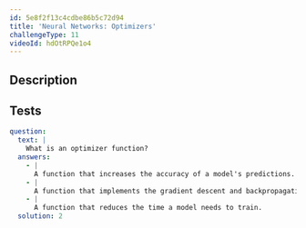 ```yaml
---
id: 5e8f2f13c4cdbe86b5c72d94
title: 'Neural Networks: Optimizers'
challengeType: 11
videoId: hdOtRPQe1o4
---
```


## Description

<section id='description'>
</section>

## Tests

<section id='tests'>

```yml
question:
  text: |
    What is an optimizer function?
  answers:
    - |
      A function that increases the accuracy of a model's predictions.
    - |
      A function that implements the gradient descent and backpropagation algorithms for you.
    - |
      A function that reduces the time a model needs to train.
  solution: 2
```

</section>
